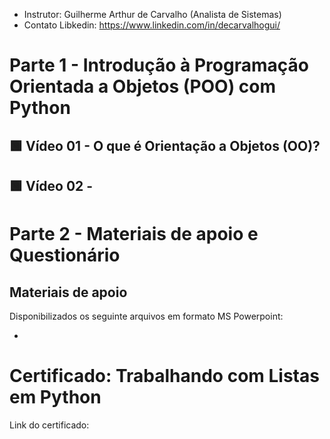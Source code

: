 - Instrutor: Guilherme Arthur de Carvalho (Analista de Sistemas)
- Contato Libkedin: https://www.linkedin.com/in/decarvalhogui/

# Parte 1 -  Introdução à Programação Orientada a Objetos (POO) com Python

## 🟩 Vídeo 01 - O que é Orientação a Objetos (OO)?



## 🟩 Vídeo 02 -  

# Parte 2 - Materiais de apoio e Questionário

## Materiais de apoio

Disponibilizados os seguinte arquivos em formato MS Powerpoint:

- 

# Certificado: Trabalhando com Listas em Python

Link do certificado: 